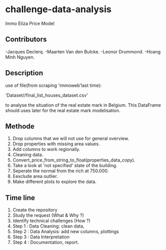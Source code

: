 # challenge-data-analysis
Immo Eliza Price Model 

## Contributors
-Jacques Declerq.
-Maarten Van den Bulcke.
-Leonor Drummond.
-Hoang Minh Nguyen.

## Description
use of file(from scraping 'immoweb'last time):

'Dataset//final_list_houses_dataset.csv' 

to analyse the situation of the real estate mark in Belgium. This DataFrame should uses later for the real estate mark modelisation.

## Methode
1. Drop columns that we will not use for general overview.
2. Drop properties with missing area values.    
3. Add columns to work regionally.
4. Cleaning data.
5. Convert_price_from_string_to_float(properties_data_copy).
6. Take a look at 'not specified' state of the building.
7. Seperate the normal from the rich at 750.000.
8. Eexclude area outlier.
9. Make different plots to explore the data.

## Time line
1. Create the repository
2. Study the request (What & Why ?)
3. Identify technical challenges (How ?)
4. Step 1 : Data Cleaning: clean data, 
5. Step 2 : Data Analysis: add new columns, plottings
6. Step 3 : Data Interpretation
7. Step 4 : Documentation, report.
    
